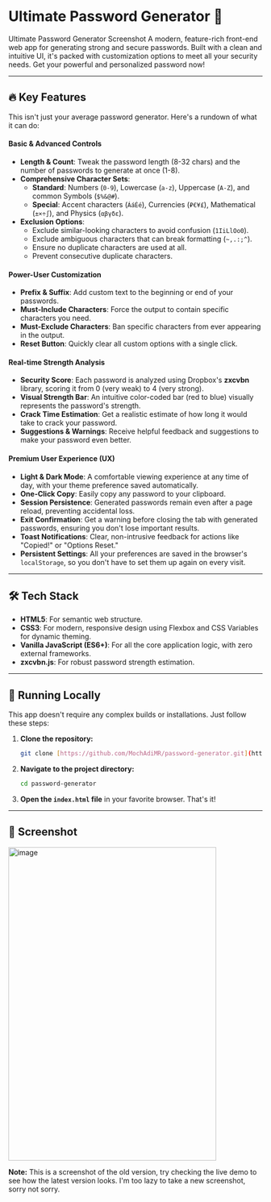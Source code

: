 # Ultimate Password Generator 🔐

Ultimate Password Generator Screenshot A modern, feature-rich front-end web app for generating strong and secure passwords. Built with a clean and intuitive UI, it's packed with customization options to meet all your security needs. Get your powerful and personalized password now!

---

## 🔥 Key Features

This isn't just your average password generator. Here's a rundown of what it can do:

#### **Basic & Advanced Controls**
* **Length & Count**: Tweak the password length (8-32 chars) and the number of passwords to generate at once (1-8).
* **Comprehensive Character Sets**:
    * **Standard**: Numbers (`0-9`), Lowercase (`a-z`), Uppercase (`A-Z`), and common Symbols (`$%&@#`).
    * **Special**: Accent characters (`ÁáÉé`), Currencies (`₽€¥£`), Mathematical (`±×÷∫`), and Physics (`αβγδε`).
* **Exclusion Options**:
    * Exclude similar-looking characters to avoid confusion (`1IiLlOo0`).
    * Exclude ambiguous characters that can break formatting (`~,.:;^`).
    * Ensure no duplicate characters are used at all.
    * Prevent consecutive duplicate characters.

#### **Power-User Customization**
* **Prefix & Suffix**: Add custom text to the beginning or end of your passwords.
* **Must-Include Characters**: Force the output to contain specific characters you need.
* **Must-Exclude Characters**: Ban specific characters from ever appearing in the output.
* **Reset Button**: Quickly clear all custom options with a single click.

#### **Real-time Strength Analysis**
* **Security Score**: Each password is analyzed using Dropbox's **zxcvbn** library, scoring it from 0 (very weak) to 4 (very strong).
* **Visual Strength Bar**: An intuitive color-coded bar (red to blue) visually represents the password's strength.
* **Crack Time Estimation**: Get a realistic estimate of how long it would take to crack your password.
* **Suggestions & Warnings**: Receive helpful feedback and suggestions to make your password even better.

#### **Premium User Experience (UX)**
* **Light & Dark Mode**: A comfortable viewing experience at any time of day, with your theme preference saved automatically.
* **One-Click Copy**: Easily copy any password to your clipboard.
* **Session Persistence**: Generated passwords remain even after a page reload, preventing accidental loss.
* **Exit Confirmation**: Get a warning before closing the tab with generated passwords, ensuring you don't lose important results.
* **Toast Notifications**: Clear, non-intrusive feedback for actions like "Copied!" or "Options Reset."
* **Persistent Settings**: All your preferences are saved in the browser's `localStorage`, so you don't have to set them up again on every visit.

---

## 🛠️ Tech Stack

* **HTML5**: For semantic web structure.
* **CSS3**: For modern, responsive design using Flexbox and CSS Variables for dynamic theming.
* **Vanilla JavaScript (ES6+)**: For all the core application logic, with zero external frameworks.
* **zxcvbn.js**: For robust password strength estimation.

---

## 🚀 Running Locally

This app doesn't require any complex builds or installations. Just follow these steps:

1.  **Clone the repository:**
    ```bash
    git clone [https://github.com/MochAdiMR/password-generator.git](https://github.com/MochAdiMR/password-generator.git)
    ```
2.  **Navigate to the project directory:**
    ```bash
    cd password-generator
    ```
3.  **Open the `index.html` file** in your favorite browser. That's it!

---

## 📸 Screenshot

<img width="412" height="622" alt="image" src="https://github.com/user-attachments/assets/9a950c33-7533-412f-a7ac-d9a81c46d7c3" />

**Note:** This is a screenshot of the old version, try checking the live demo to see how the latest version looks. I'm too lazy to take a new screenshot, sorry not sorry.
